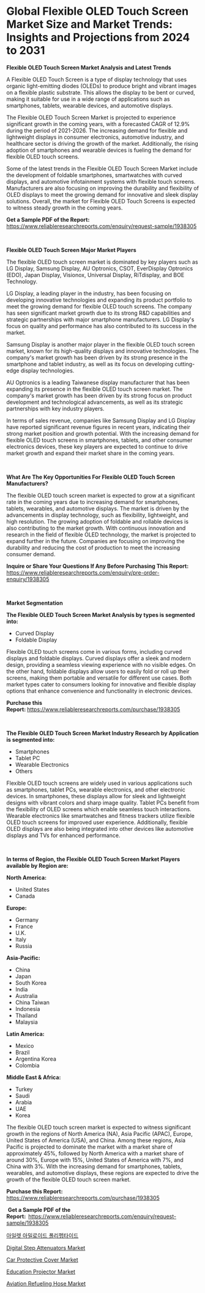 <p><h1>Global Flexible OLED Touch Screen Market Size and Market Trends: Insights and Projections from 2024 to 2031</h1></p><p><strong>Flexible OLED Touch Screen Market Analysis and Latest Trends</strong></p>
<p><p>A Flexible OLED Touch Screen is a type of display technology that uses organic light-emitting diodes (OLEDs) to produce bright and vibrant images on a flexible plastic substrate. This allows the display to be bent or curved, making it suitable for use in a wide range of applications such as smartphones, tablets, wearable devices, and automotive displays.</p><p>The Flexible OLED Touch Screen Market is projected to experience significant growth in the coming years, with a forecasted CAGR of 12.9% during the period of 2021-2026. The increasing demand for flexible and lightweight displays in consumer electronics, automotive industry, and healthcare sector is driving the growth of the market. Additionally, the rising adoption of smartphones and wearable devices is fueling the demand for flexible OLED touch screens.</p><p>Some of the latest trends in the Flexible OLED Touch Screen Market include the development of foldable smartphones, smartwatches with curved displays, and automotive infotainment systems with flexible touch screens. Manufacturers are also focusing on improving the durability and flexibility of OLED displays to meet the growing demand for innovative and sleek display solutions. Overall, the market for Flexible OLED Touch Screens is expected to witness steady growth in the coming years.</p></p>
<p><strong>Get a Sample PDF of the Report:&nbsp;</strong> <a href="https://www.reliableresearchreports.com/enquiry/request-sample/1938305">https://www.reliableresearchreports.com/enquiry/request-sample/1938305</a></p>
<p>&nbsp;</p>
<p><strong>Flexible OLED Touch Screen Major Market Players</strong></p>
<p><p>The flexible OLED touch screen market is dominated by key players such as LG Display, Samsung Display, AU Optronics, CSOT, EverDisplay Optronics (EDO), Japan Display, Visionox, Universal Display, RiTdisplay, and BOE Technology. </p><p>LG Display, a leading player in the industry, has been focusing on developing innovative technologies and expanding its product portfolio to meet the growing demand for flexible OLED touch screens. The company has seen significant market growth due to its strong R&D capabilities and strategic partnerships with major smartphone manufacturers. LG Display's focus on quality and performance has also contributed to its success in the market.</p><p>Samsung Display is another major player in the flexible OLED touch screen market, known for its high-quality displays and innovative technologies. The company's market growth has been driven by its strong presence in the smartphone and tablet industry, as well as its focus on developing cutting-edge display technologies.</p><p>AU Optronics is a leading Taiwanese display manufacturer that has been expanding its presence in the flexible OLED touch screen market. The company's market growth has been driven by its strong focus on product development and technological advancements, as well as its strategic partnerships with key industry players.</p><p>In terms of sales revenue, companies like Samsung Display and LG Display have reported significant revenue figures in recent years, indicating their strong market position and growth potential. With the increasing demand for flexible OLED touch screens in smartphones, tablets, and other consumer electronics devices, these key players are expected to continue to drive market growth and expand their market share in the coming years.</p></p>
<p>&nbsp;</p>
<p><strong>What Are The Key Opportunities For Flexible OLED Touch Screen Manufacturers?</strong></p>
<p><p>The flexible OLED touch screen market is expected to grow at a significant rate in the coming years due to increasing demand for smartphones, tablets, wearables, and automotive displays. The market is driven by the advancements in display technology, such as flexibility, lightweight, and high resolution. The growing adoption of foldable and rollable devices is also contributing to the market growth. With continuous innovation and research in the field of flexible OLED technology, the market is projected to expand further in the future. Companies are focusing on improving the durability and reducing the cost of production to meet the increasing consumer demand.</p></p>
<p><strong>Inquire or Share Your Questions If Any Before Purchasing This Report:</strong> <a href="https://www.reliableresearchreports.com/enquiry/pre-order-enquiry/1938305">https://www.reliableresearchreports.com/enquiry/pre-order-enquiry/1938305</a></p>
<p>&nbsp;</p>
<p><strong>Market Segmentation</strong></p>
<p><strong>The Flexible OLED Touch Screen Market Analysis by types is segmented into:</strong></p>
<p><ul><li>Curved Display</li><li>Foldable Display</li></ul></p>
<p><p>Flexible OLED touch screens come in various forms, including curved displays and foldable displays. Curved displays offer a sleek and modern design, providing a seamless viewing experience with no visible edges. On the other hand, foldable displays allow users to easily fold or roll up their screens, making them portable and versatile for different use cases. Both market types cater to consumers looking for innovative and flexible display options that enhance convenience and functionality in electronic devices.</p></p>
<p><strong>Purchase this Report:&nbsp;</strong><a href="https://www.reliableresearchreports.com/purchase/1938305">https://www.reliableresearchreports.com/purchase/1938305</a></p>
<p>&nbsp;</p>
<p><strong>The Flexible OLED Touch Screen Market Industry Research by Application is segmented into:</strong></p>
<p><ul><li>Smartphones</li><li>Tablet PC</li><li>Wearable Electronics</li><li>Others</li></ul></p>
<p><p>Flexible OLED touch screens are widely used in various applications such as smartphones, tablet PCs, wearable electronics, and other electronic devices. In smartphones, these displays allow for sleek and lightweight designs with vibrant colors and sharp image quality. Tablet PCs benefit from the flexibility of OLED screens which enable seamless touch interactions. Wearable electronics like smartwatches and fitness trackers utilize flexible OLED touch screens for improved user experience. Additionally, flexible OLED displays are also being integrated into other devices like automotive displays and TVs for enhanced performance.</p></p>
<p>&nbsp;</p>
<p><strong>In terms of Region, the Flexible OLED Touch Screen Market Players available by Region are:</strong></p>
<p>
    <p> <strong> North America: </strong>
        <ul>
            <li>United States</li>
            <li>Canada</li>
        </ul>
        </p> 
    <p> <strong> Europe: </strong>
        <ul>
            <li>Germany</li>
            <li>France</li>
            <li>U.K.</li>
            <li>Italy</li>
            <li>Russia</li>
        </ul>
        </p> 
    <p> <strong> Asia-Pacific: </strong>
        <ul>
            <li>China</li>
            <li>Japan</li>
            <li>South Korea</li>
            <li>India</li>
            <li>Australia</li>
            <li>China Taiwan</li>
            <li>Indonesia</li>
            <li>Thailand</li>
            <li>Malaysia</li>
        </ul>
        </p> 
    <p> <strong> Latin America: </strong>
        <ul>
            <li>Mexico</li>
            <li>Brazil</li>
            <li>Argentina Korea</li>
            <li>Colombia</li>
        </ul>
        </p> 
    <p> <strong> Middle East & Africa: </strong>
        <ul>
            <li>Turkey</li>
            <li>Saudi</li>
            <li>Arabia</li>
            <li>UAE</li>
            <li>Korea</li>
        </ul>
    </p>
    </p>
<p><p>The flexible OLED touch screen market is expected to witness significant growth in the regions of North America (NA), Asia Pacific (APAC), Europe, United States of America (USA), and China. Among these regions, Asia Pacific is projected to dominate the market with a market share of approximately 45%, followed by North America with a market share of around 30%, Europe with 15%, United States of America with 7%, and China with 3%. With the increasing demand for smartphones, tablets, wearables, and automotive displays, these regions are expected to drive the growth of the flexible OLED touch screen market.</p></p>
<p><strong>Purchase this Report: </strong><a href="https://www.reliableresearchreports.com/purchase/1938305">https://www.reliableresearchreports.com/purchase/1938305</a></p>
<p>&nbsp;<strong>Get a Sample PDF of the Report:&nbsp;&nbsp;</strong><a href="https://www.reliableresearchreports.com/enquiry/request-sample/1938305">https://www.reliableresearchreports.com/enquiry/request-sample/1938305</a></p>
<p><strong></strong></p>
<p><p><a href="https://github.com/fernandotryO5lson96765/Market-Research-Report-List-1/blob/main/941037811178.md">아일렛 아밀로이드 폴리펩타이드</a></p><p><a href="https://github.com/dx0328/Market-Research-Report-List-2/blob/main/digital-step-attenuators-market.md">Digital Step Attenuators Market</a></p><p><a href="https://issuu.com/reportprime-2/docs/car-protective-cover-market-size-2030.pptx">Car Protective Cover Market</a></p><p><a href="https://github.com/Glendatilghmankmgz0rbhwpy/Market-Research-Report-List-1/blob/main/education-projector-market.md">Education Projector Market</a></p><p><a href="https://issuu.com/reportprime-2/docs/aviation-refueling-hose-market-size-2030.pptx">Aviation Refueling Hose Market</a></p></p>